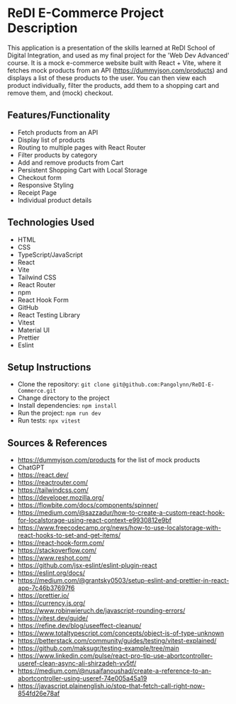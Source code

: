 # ReDI E-Commerce Project Description

This application is a presentation of the skills learned at ReDI School of Digital
Integration, and used as my final project for the 'Web Dev Advanced' course.
It is a mock e-commerce website built with React + Vite, where it fetches
mock products from an API (https://dummyjson.com/products) and displays a list
of these products to the user. You can then view each product individually,
filter the products, add them to a shopping cart and remove them, and (mock) checkout.

## Features/Functionality

- Fetch products from an API
- Display list of products
- Routing to multiple pages with React Router
- Filter products by category
- Add and remove products from Cart
- Persistent Shopping Cart with Local Storage
- Checkout form
- Responsive Styling
- Receipt Page
- Individual product details

## Technologies Used

- HTML
- CSS
- TypeScript/JavaScript
- React
- Vite
- Tailwind CSS
- React Router
- npm
- React Hook Form
- GitHub
- React Testing Library
- Vitest
- Material UI
- Prettier
- Eslint

## Setup Instructions
- Clone the repository: `git clone git@github.com:Pangolynn/ReDI-E-Commerce.git`
- Change directory to the project
- Install dependencies: `npm install`
- Run the project: `npm run dev`
- Run tests: `npx vitest`

## Sources & References

- https://dummyjson.com/products for the list of mock products
- ChatGPT
- https://react.dev/
- https://reactrouter.com/
- https://tailwindcss.com/
- https://developer.mozilla.org/
- https://flowbite.com/docs/components/spinner/
- https://medium.com/@sazzadur/how-to-create-a-custom-react-hook-for-localstorage-using-react-context-e9930812e9bf
- https://www.freecodecamp.org/news/how-to-use-localstorage-with-react-hooks-to-set-and-get-items/
- https://react-hook-form.com/
- https://stackoverflow.com/
- https://www.reshot.com/
- https://github.com/jsx-eslint/eslint-plugin-react
- https://eslint.org/docs/
- https://medium.com/@grantsky0503/setup-eslint-and-prettier-in-react-app-7c46b37697f6
- https://prettier.io/
- https://currency.js.org/
- https://www.robinwieruch.de/javascript-rounding-errors/
- https://vitest.dev/guide/
- https://refine.dev/blog/useeffect-cleanup/
- https://www.totaltypescript.com/concepts/object-is-of-type-unknown
- https://betterstack.com/community/guides/testing/vitest-explained/
- https://github.com/maksugr/testing-example/tree/main
- https://www.linkedin.com/pulse/react-pro-tip-use-abortcontroller-useref-clean-async-ali-shirzadeh-vv5tf/
- https://medium.com/@nusaifanoushad/create-a-reference-to-an-abortcontroller-using-useref-74e005a45a19
- https://javascript.plainenglish.io/stop-that-fetch-call-right-now-854fd26e78af
